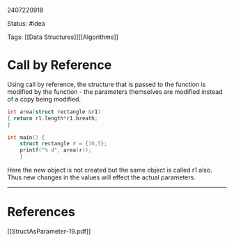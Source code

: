 2407220918

Status: #idea

Tags: [[Data Structures]][[Algorithms]]

# Call by Reference

 Using call by reference, the structure that is passed to the function is modified by the function - the parameters themselves are modified instead of a copy being modified.
```c++
int area(struct rectangle &r1) 
{ return r1.length*r1.breath; 
} 

int main() { 
	struct rectangle r = {10,5}; 
	printf("% d", area(r)); 
	}
```

Here the new object is not created but the same object is called r1 also. Thus new changes in the values will effect the actual parameters.

---
# References
[[StructAsParameter-19.pdf]]